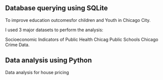 ## Database querying using SQLite
To improve education outcomesfor children and Youth in Chicago City.

I used 3 major datasets to perform the analysis:

Socioeconomic Indicators of Public Health
Chicag Public Schools
Chicago Crime Data.

## Data analysis using Python
Data analysis for house pricing
